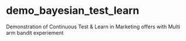# demo_bayesian_test_learn
Demonstration of Continuous Test &amp; Learn in Marketing offers with Multi arm bandit experiement
